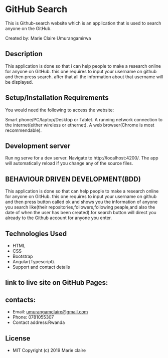 # GitHub Search
This is Github-search website which is an application that is used to search anyone on the GitHub.

Created by: Marie Claire Umurangamirwa

## Description
This application is done so that i can help people to make a research online for anyone on GitHub. this one requires to input your username on github and then press search. after that all the information about that username will be displayed.

## Setup/Installation Requirements
You would need the following to access the website:

Smart phone/PC/laptop/Desktop or Tablet.
A running network connection to the internet(either wireless or ethernet).
A web browser(Chrome is most recommendable).

## Development server
Run ng serve for a dev server. Navigate to http://localhost:4200/. The app will automatically reload if you change any of the source files.
## BEHAVIOUR DRIVEN DEVELOPMENT(BDD)
This application is done so that can help people to make a research online for anyone on GitHub. this one requires to input your username on github and then press button called ok and shows you the information of anyone you search like(their repositories,followers,following peaple,and also the date of when the user has been created).for search button will direct you already to the Github account for anyone you enter.

## Technologies Used
* HTML
* CSS
* Bootstrap
* Angular(Typescript).
* Support and contact details
## link to live site on GitHub Pages:


## contacts:
* Email: umurangamclaire@gmail.com
* Phone: 0781055307
* Contact address:Rwanda

## License

* MIT Copyright (c) 2019 Marie claire 